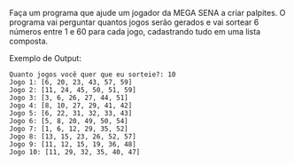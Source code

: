 Faça um programa que ajude um jogador da MEGA SENA a criar palpites. O programa vai perguntar quantos jogos serão gerados e vai sortear 6 números entre 1 e 60 para cada jogo, cadastrando tudo em uma lista composta.

Exemplo de Output:
~~~
Quanto jogos você quer que eu sorteie?: 10
Jogo 1: [6, 20, 23, 43, 57, 59]
Jogo 2: [11, 24, 45, 50, 51, 59]
Jogo 3: [3, 6, 26, 27, 44, 51]
Jogo 4: [8, 10, 27, 29, 41, 42]
Jogo 5: [6, 22, 31, 32, 33, 43]
Jogo 6: [5, 8, 20, 49, 50, 54]
Jogo 7: [1, 6, 12, 29, 35, 52]
Jogo 8: [13, 15, 23, 26, 52, 57]
Jogo 9: [11, 12, 15, 19, 36, 48]
Jogo 10: [11, 29, 32, 35, 40, 47]
~~~